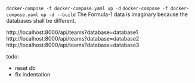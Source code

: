 `docker-compose -f docker-compose.yaml up -d`
`docker-compose -f docker-compose.yaml up -d --build`
The Formula-1 data is imaginary because the databases shall be different.

http://localhost:8000/api/teams?database=database1
http://localhost:8000/api/teams?database=database2
http://localhost:8000/api/teams?database=database3

todo:
- reset db
- fix indentation
